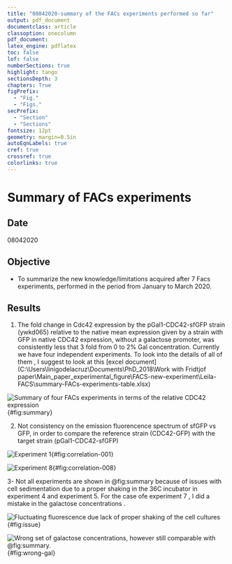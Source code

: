 ```yaml
---
title: "08042020-summary of the FACs experiments performed so far"
output: pdf_document
documentclass: article
classoption: onecolumn
pdf_document:
latex_engine: pdflatex
toc: false
lof: false
numberSections: true
highlight: tango
sectionsDepth: 3
chapters: True
figPrefix:
  - "Fig."
  - "Figs."
secPrefix:
  - "Section"
  - "Sections"
fontsize: 12pt
geometry: margin=0.5in
autoEqnLabels: true
cref: true
crossref: true
colorlinks: true
---
```



# Summary of FACs experiments 

## Date 
08042020

## Objective
- To summarize the new knowledge/limitations acquired after 7 Facs experiments, performed in the period from January to March 2020. 


## Results

1.  The fold change in Cdc42 expression by the pGal1-CDC42-sfGFP strain (ywkd065) relative to the native mean expression given by a strain with GFP in native CDC42 expression, without a galactose promoter, was consistently less that 3 fold from 0 to 2% Gal concentration. Currently we have four independent experiments. 
To look into the details of all of them , I suggest to look at this [excel document](C:\Users\linigodelacruz\Documents\PhD_2018\Work with Fridtjof paper\Main_paper_experimental_figure\FACS-new-experiment\Leila-FACS\summary-FACs-experiments-table.xlsx)

![Summary of four FACs experiments in terms of the relative CDC42 expression](../images/four-Facs-independent-exps.png){#fig:summary}

2. Not consistency on the emission fluorencence spectrum of sfGFP vs GFP, in order to compare the reference strain (CDC42-GFP) with the target strain (pGal1-CDC42-sfGFP)

![Experiment 1](../images/Correlation-between-sfGFP-GFP-fluorophuores-exp_001.png){#fig:correlation-001}

<!-- ![Experiment 3](../images/Correlation-between-sfGFP-GFP-fluorophuores-exp_003.png){#fig:correlation-003} -->

![Experiment 8](../images/Correlation-between-sfGFP-GFP-fluorophuores-exp_008.png){#fig:correlation-008}


3- Not all experiments are shown in @fig:summary because of issues with cell sedimentation due to a proper shaking in the 36C incubator in experiment 4 and experiment 5. For the case ofe experiment 7 , I did a mistake in the galactose concentrations .

![Fluctuating fluorescence due lack of proper shaking of the cell cultures](../images/issues-with-shaking-two-exps.png){#fig:issue}

![Wrong set of galactose concentrations, however still comparable with @fig:summary.](../images/issues-the-gal-concentration-exp-007.png){#fig:wrong-gal}


